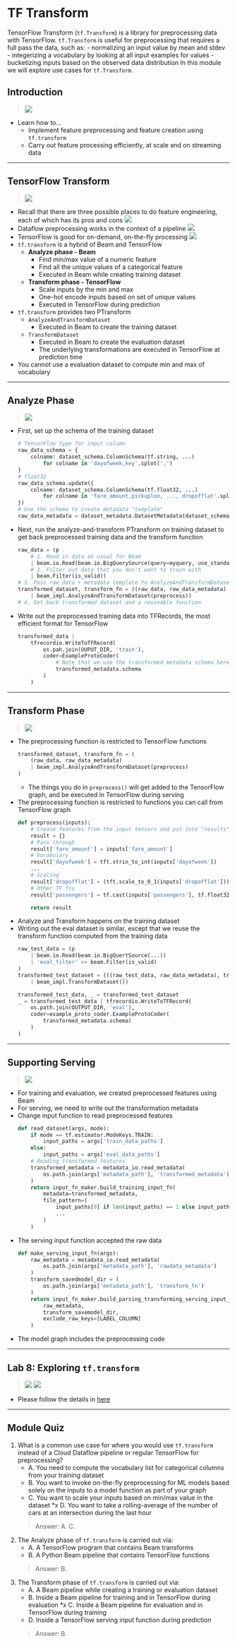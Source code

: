 # TF Transform

TensorFlow Transform (`tf.Transform`) is a library for preprocessing data with TensorFlow. `tf.Transform` is useful for preprocessing that requires a full pass the data, such as: - normalizing an input value by mean and stdev - integerizing a vocabulary by looking at all input examples for values - bucketizing inputs based on the observed data distribution In this module we will explore use cases for `tf.Transform`.

## Introduction

> [![](https://img.youtube.com/vi/SfOfAzaQw1Q/0.jpg)](https://youtu.be/SfOfAzaQw1Q)

* Learn how to...
    * Implement feature preprocessing and feature creation using `tf.transform`
    * Carry out feature processing efficiently, at scale and on streaming data

---
## TensorFlow Transform

> [![](https://img.youtube.com/vi/sLHd23r21NM/0.jpg)](https://youtu.be/sLHd23r21NM)

* Recall that there are three possible places to do feature engineering, each of which has its pros and cons
    ![](../../../res/img/Coursera/FeatureEng/FeatureEng-5-1.png)
* Dataflow preprocessing works in the context of a pipeline
    ![](../../../res/img/Coursera/FeatureEng/FeatureEng-5-2.png)
* TensorFlow is good for on-demand, on-the-fly processing
    ![](../../../res/img/Coursera/FeatureEng/FeatureEng-5-3.png)
* `tf.transform` is a hybrid of Beam and TensorFlow
    * **Analyze phase - Beam**
        * Find min/max value of a numeric feature
        * Find all the unique values of a categorical feature
        * Executed in Beam while creating training dataset
    * **Transform phase - TensorFlow**
        * Scale inputs by the min and max
        * One-hot encode inputs based on set of unique values
        * Executed in TensorFlow during prediction
* `tf.transform` provides two PTransform
    * `AnalyzeAndTransformDataset`
        * Executed in Beam to create the training dataset
    * `TransformDataset`
        * Executed in Beam to create the evaluation dataset
        * The underlying transformations are executed in TensorFlow at prediction time
* You cannot use a evaluation dataset to compute min and max of vocabulary 

---
## Analyze Phase

> [![](https://img.youtube.com/vi/cDkneA9jBZ8/0.jpg)](https://youtu.be/cDkneA9jBZ8)

* First, set up the schema of the training dataset
    ```python
    # TensorFlow type for input column
    raw_data_schema = {
        colname: dataset_schema.ColumnSchema(tf.string, ...)
            for colname in 'dayofweek,key'.splot(',')
    }
    # float32
    raw_data_schema.update({
        colname: dataset_schema.ColumnSchema(tf.float32, ...)
            for colname in 'fare_amount,pickuplon, ..., dropofflat'.split(',')
    })
    # Use the schema to create metadata "template"
    raw_data_metadata = dataset_metadata.DatasetMetadata(dataset_schema.Schema(raw_data_schema))
    ```
* Next, run the analyze-and-transform PTransform on training dataset to get back preprocessed training data and the transform function
    ```python
    raw_data = (p
        # 1. Read in data as usual for Beam
        | beam.io.Read(beam.io.BigQuerySource(query=myquery, use_standard_sql=True))
        # 2. Filter out data that you don't want to train with
        | beam.Filter(is_valid))
    # 3. Pass raw data + metadata template to AnalyzeAndTransformDataset
    transformed_dataset, transform_fn = ((raw_data, raw_data_metadata)
        | beam_impl.AnalyzeAndTransformDataset(preprocess))
    # 4. Get back transformed dataset and a reuseable function
    ```
* Write out the preprocessed training data into TFRecords, the most efficient format for TensorFlow
    ```python
    transformed_data |
        tfrecordio.WriteToTFRecord(
            os.pah.join(OUPUT_DIR, 'train'),
            coder=ExampleProtoCoder(
                # Note that we use the transformed metadata schema here
                transformed_metadata.schema
            )
        )
    ```

---
## Transform Phase

> [![](https://img.youtube.com/vi/iaUH0kFrg0g/0.jpg)](https://youtu.be/iaUH0kFrg0g)

* The preprocessing function is restricted to TensorFlow functions
    ```python
    transformed_dataset, transform_fn = (
        (raw_data, raw_data_metadata)
        | beam_impl.AnalyzeAndTransformDataset(preprocess)
    )
    ```
    * The things you do in `preprocess()` will get added to the TensorFlow graph, and be executed in TensorFlow during serving
* The preprocessing function is restricted to functions you can call from TensorFlow graph
    ```python
    def preprocess(inputs):
        # Create features from the input tensors and put into "results" dict
        result = {}
        # Pass through
        result['fare_amount'] = inputs['fare_amount']
        # Vocabulary
        result['dayofweek'] = tft.strin_to_int(inputs['dayofweek'])
        ...
        # Scaling
        result['dropofflat'] = (tft.scale_to_0_1(inputs['dropofflat']))
        # Other TF fns
        result['passengers'] = tf.cast(inputs['passengers'], tf.float32)

        return result
    ```
* Analyze and Transform happens on the training dataset
* Writing out the eval dataset is similar, except that we reuse the transform function computed from the training data
    ```python
    raw_test_data = (p
        | beam.io.Read(beam.io.BigQuertSource(...))
        | 'eval_filter' >> beam.Filter(is_valid)
    )
    transformed_test_dataset = (((raw_test_data, raw_data_metadata), transform_fn)
        | beam_impl.TransformDataset())
    
    transformed_test_data, _ = transformed_test_dataset
    _ = transformed_test_data | tfrecordio.WriteToTFRecord(
        os.path.join(OUTPUT_DIR, 'eval'),
        coder=example_proto_coder.ExampleProtoCoder(
            transformed_metadata.schema)
        )
    )
    ```

---
## Supporting Serving

> [![](https://img.youtube.com/vi/MSzyUB-GHc0/0.jpg)](https://youtu.be/MSzyUB-GHc0)

* For training and evaluation, we created preprocessed features using Beam
* For serving, we need to write out the transformation metadata
* Change input function to read preprocessed features
    ```python
    def read_dataset(args, mode):
        if mode == tf.estimator.ModeKeys.TRAIN:
            input_paths = args['train_data_paths']
        else:
            input_paths = args['eval_data_paths']
        # Reading transformed features
        transformed_metadata = metadata_io.read_metadata(
            os.path.join(args['matadata_path'], 'transformed_metadata')
        )
        return input_fn_maker.build_training_input_fn(
            metadata=transformed_metadata,
            file_pattern=(
                input_paths[0] if len(input_paths) == 1 else input_paths),
                ...
            )
        )
    ```
* The serving input function accepted the raw data
    ```python
    def make_serving_input_fn(args):
        raw_metadata = metadata_io.read_metadata(
            os.path.join(args['metadata_path'], 'rawdata_metadata')
        )
        transform_savedmodel_dir = (
            os.path.join(args['metadata_path'], 'transform_fn')
        )
        return input_fn_maker.build_parsing_transforming_serving_input_receiver_fn(
            raw_metadata,
            transform_savemodel_dir,
            exclude_raw_keys=[LABEL_COLUMN]
        )
    ```
* The model graph includes the preprocessing code

---
## Lab 8: Exploring `tf.transform`

> [![](https://img.youtube.com/vi/bHsnYzLoeHY/0.jpg)](https://youtu.be/bHsnYzLoeHY)
> [![](https://img.youtube.com/vi/BSM01NqW-js/0.jpg)](https://youtu.be/BSM01NqW-js)

* Please follow the details in [here](./Lab-8.md)

---
## Module Quiz

1. What is a common use case for where you would use `tf.transform` instead of a Cloud Dataflow pipeline or regular TensorFlow for preprocessing?
    * A. You need to compute the vocabulary list for categorical columns from your training dataset
    * B. You want to invoke on-the-fly preprocessing for ML models based solely on the inputs to a model function as part of your graph
    * C. You want to scale your inputs based on min/max value in the dataset
    *x D. You want to take a rolling-average of the number of cars at an intersection during the last hour
    > Answer: A. C.
2. The Analyze phase of `tf.transform` is carried out via:
    * A. A TensorFlow program that contains Beam transforms
    * B. A Python Beam pipeline that contains TensorFlow functions
    > Answer: B.
3. The Transform phase of `tf.transform` is carried out via:
    * A. A Beam pipeline while creating a training or evaluation dataset
    * B. Inside a Beam pipeline for training and in TensorFlow during evaluation
    *x C. Inside a Beam pipeline for evaluation and in TensorFlow during training
    * D. Inside a TensorFlow serving input function during prediction
    > Answer: B.
